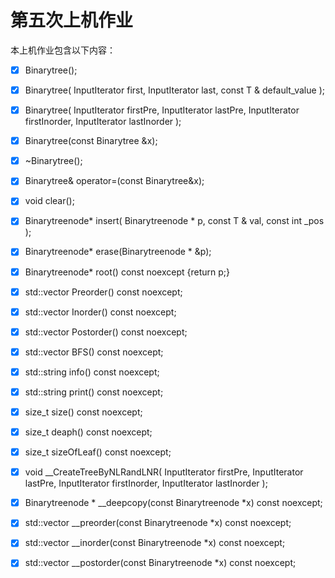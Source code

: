 # 第五次上机作业

本上机作业包含以下内容：

- [x]    Binarytree();                                           


- [x]    Binarytree(
            InputIterator first,
            InputIterator last,
            const T & default_value
         );                                                      


- [x]    Binarytree(
            InputIterator firstPre, 
            InputIterator lastPre,
            InputIterator firstInorder, 
            InputIterator lastInorder
         );                                                      

- [x]    Binarytree(const Binarytree &x);      
- [x]    ~Binarytree();
- [x]    Binarytree& operator=(const Binarytree&x);
- [x]    void clear();

- [x]    Binarytreenode* insert(
            Binarytreenode * p,
            const T & val, 
            const int _pos
         );     
- [x]    Binarytreenode* erase(Binarytreenode * &p);
- [x]    Binarytreenode* root() const noexcept {return p;}
- [x]    std::vector<T> Preorder() const noexcept;
- [x]    std::vector<T> Inorder() const noexcept;
- [x]    std::vector<T> Postorder() const noexcept;
- [x]    std::vector<T> BFS() const noexcept;
- [x]    std::string info() const noexcept;
- [x]    std::string print() const noexcept;
- [x]    size_t size() const noexcept;
- [x]    size_t deaph() const noexcept;
- [x]    size_t sizeOfLeaf() const noexcept;

- [x]    void __CreateTreeByNLRandLNR(
            InputIterator firstPre, 
            InputIterator lastPre,
            InputIterator firstInorder, 
            InputIterator lastInorder
         );

- [x]    Binarytreenode * __deepcopy(const Binarytreenode *x) const noexcept;
- [x]    std::vector<T> __preorder(const Binarytreenode *x) const noexcept;
- [x]    std::vector<T> __inorder(const Binarytreenode *x) const noexcept;
- [x]    std::vector<T> __postorder(const Binarytreenode *x) const noexcept;

